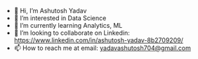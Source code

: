 - 👋 Hi, I’m Ashutosh Yadav
- 👀 I’m interested in Data Science
- 🌱 I’m currently learning Analytics, ML
- 💞️ I’m looking to collaborate on Linkedin: https://www.linkedin.com/in/ashutosh-yadav-8b2709209/
- 📫 How to reach me at email: yadavashutosh704@gmail.com

<!---
AshutoshYadav2001/AshutoshYadav2001 is a ✨ special ✨ repository because its `README.md` (this file) appears on your GitHub profile.
You can click the Preview link to take a look at your changes.
--->
